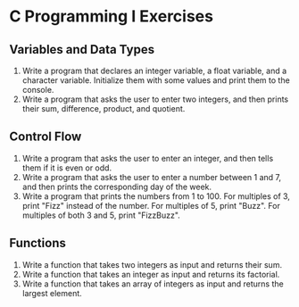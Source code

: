 # C Programming I Exercises

## Variables and Data Types

1.  Write a program that declares an integer variable, a float variable, and a character variable. Initialize them with some values and print them to the console.
2.  Write a program that asks the user to enter two integers, and then prints their sum, difference, product, and quotient.

## Control Flow

1.  Write a program that asks the user to enter an integer, and then tells them if it is even or odd.
2.  Write a program that asks the user to enter a number between 1 and 7, and then prints the corresponding day of the week.
3.  Write a program that prints the numbers from 1 to 100. For multiples of 3, print "Fizz" instead of the number. For multiples of 5, print "Buzz". For multiples of both 3 and 5, print "FizzBuzz".

## Functions

1.  Write a function that takes two integers as input and returns their sum.
2.  Write a function that takes an integer as input and returns its factorial.
3.  Write a function that takes an array of integers as input and returns the largest element.
